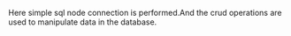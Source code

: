 Here simple sql node connection is performed.And the crud operations are used to manipulate data in the database.
